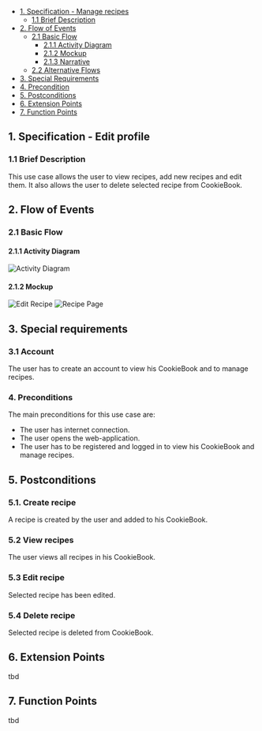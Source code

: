 - [1. Specification - Manage recipes](#1-specification-manage-recipes)
    - [1.1 Brief Description](#11-brief-description)
- [2. Flow of Events](#2-flow-of-events)
    - [2.1 Basic Flow](#21-basic-flow)
        - [2.1.1 Activity Diagram](#211-activity-diagram)
        - [2.1.2 Mockup](#212-mockup)
        - [2.1.3 Narrative](#213-narrative)
    - [2.2 Alternative Flows](#21-alternative-flows)
- [3. Special Requirements](#3-special-requirements)
- [4. Precondition](#4-preconditions)  
- [5. Postconditions](#5-postconditions)
- [6. Extension Points](#6-extension-points)
- [7. Function Points](#7-function-points)

## 1. Specification - Edit profile
### 1.1 Brief Description
This use case allows the user to view recipes, add new recipes and edit them. It also allows the user to delete selected recipe from CookieBook.
## 2. Flow of Events
### 2.1 Basic Flow
#### 2.1.1 Activity Diagram
![Activity Diagram](https://github.com/zhibekbastian/CookieBook/blob/main/docs/UC/UCD_ManageRecipe.JPG)
#### 2.1.2 Mockup
![Edit Recipe](https://github.com/zhibekbastian/CookieBook/blob/main/docs/UC/Recipepage_Edit_NewRecipe.JPG)
![Recipe Page](https://github.com/zhibekbastian/CookieBook/blob/main/docs/UC/Recipepage.JPG)

## 3. Special requirements
### 3.1 Account
The user has to create an account to view his CookieBook and to manage recipes.
### 4. Preconditions
The main preconditions for this use case are:
- The user has internet connection.
- The user opens the web-application.
- The user has to be registered and logged in to view his CookieBook and manage recipes.

## 5. Postconditions
### 5.1. Create recipe
A recipe is created by the user and added to his CookieBook.
### 5.2 View recipes
The user views all recipes in his CookieBook.
### 5.3 Edit recipe
Selected recipe has been edited.
### 5.4 Delete recipe
Selected recipe is deleted from CookieBook.
## 6. Extension Points
tbd
## 7. Function Points
tbd
